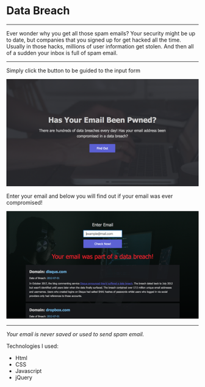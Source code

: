 <h1>Data Breach</h1>

<hr>

<p>Ever wonder why you get all those spam emails? Your security might be up to date, but companies that you signed up for get hacked all the time. Usually in those hacks, millions of user information get stolen. And then all of a sudden your inbox is full of spam email. </p>

<hr>

<p>Simply click the button to be guided to the input form</p>

<img src="img2/screenShot1.png">

<p>Enter your email and below you will find out if your email was ever compromised!</p>

<img src="img2/screenShot2.png">

<hr>

<p><em>Your email is never saved or used to send spam email.</em></p>

<p>Technologies I used: </p>
<ul>
	<li>Html</li>
	<li>CSS</li>
	<li>Javascript</li>
	<li>jQuery</li>
</ul>